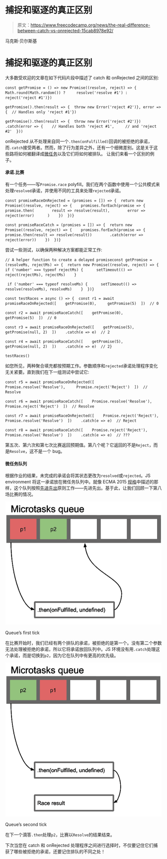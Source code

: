# 捕捉和驱逐的真正区别

> 原文：<https://www.freecodecamp.org/news/the-real-difference-between-catch-vs-onrejected-15cab8978e92/>

马克斯·贝尔斯基

# 捕捉和驱逐的真正区别

大多数受欢迎的文章在如下代码片段中描述了 catch 和 onRejected 之间的区别:

```
const getPromise = () => new Promise((resolve, reject) => {  Math.round(Math.random()) ?     resolve('resolve #1') :     reject('reject #1')})
```

```
getPromise().then(result => {  throw new Error('reject #2')}, error => {  // Handles only 'reject #1'})
```

```
getPromise().then(result => {  throw new Error('reject #2')})  .catch(error => {    // Handles both 'reject #1',     // and 'reject #2'  }))
```

onRejected 从不处理来自同一个`.then(onFulfilled)`回调的被拒绝的承诺，而`.catch`接受两者。然而，除了行为差异之外，还有一个细微差别。这是关于这些路将如何被翻译成[微任务](https://jakearchibald.com/2015/tasks-microtasks-queues-and-schedules/)以及它们将如何被排队。
让我们来看一个区别的例子。

#### 承诺.比赛

有一个任务——写`Promise.race` polyfill。我们在两个函数中使用一个公共模式来处理`resolved`承诺，并使用不同的工具来处理`rejected`承诺。

```
const promiseRaceOnRejected = (promises = []) => {  return new Promise((resolve, reject) => {    promises.forEach(promise => {      promise.then(        result => resolve(result),        error => reject(error)      )    })  })}
```

```
const promiseRaceCatch = (promises = []) => {  return new Promise((resolve, reject) => {    promises.forEach(promise => {      promise.then(result => resolve(result))        .catch(error => reject(error))    })  })}
```

尝试一些测试，以确保两种解决方案都能正常工作:

```
// A helper function to create a delayed promiseconst getPromise = (resolveMs, rejectMs) => {  return new Promise((resolve, reject) => {    if ('number' === typeof rejectMs) {      setTimeout(() => reject(rejectMs), rejectMs)    }
```

```
 if ('number' === typeof resolveMs) {      setTimeout(() => resolve(resolveMs), resolveMs)    }  })}
```

```
const testRaces = async () => {  const r1 = await promiseRaceOnRejected([    getPromise(0),     getPromise(5)  ])  // 0
```

```
const r2 = await promiseRaceCatch([    getPromise(0),     getPromise(5)  ])  // 0
```

```
const r3 = await promiseRaceOnRejected([    getPromise(5),     getPromise(null, 2)  ])    .catch(e => e)  // 2
```

```
const r4 = await promiseRaceCatch([    getPromise(5),     getPromise(null, 2)  ])    .catch(e => e)  // 2}
```

```
testRaces()
```

如您所见，两种聚合填充都按预期工作。参数顺序和`rejected`承诺处理程序变化无关紧要。直到我们在下一组测试中尝试它:

```
const r5 = await promiseRaceOnRejected([    Promise.resolve('Resolve'),     Promise.reject('Reject')  ])  // Resolve
```

```
const r6 = await promiseRaceCatch([    Promise.resolve('Resolve'),     Promise.reject('Reject')  ])  // Resolve
```

```
const r7 = await promiseRaceOnRejected([    Promise.reject('Reject'),     Promise.resolve('Resolve')  ])    .catch(e => e)  // Reject
```

```
const r8 = await promiseRaceCatch([    Promise.reject('Reject'),     Promise.resolve('Resolve')  ])    .catch(e => e)  // ???
```

第五次、第六次和第七次比赛返回预期值。第八个呢？它返回的不是`Reject`，而是`Resolve`，这不是一个 bug。

#### 微任务队列

根据作业的结果，未完成的承诺会将其状态更改为`resolved`或`rejected`。JS environment 将这一承诺放在微任务队列中。就像 ECMA 2015 [规格](http://www.ecma-international.org/ecma-262/6.0/#sec-jobs-and-job-queues)中描述的那样，这个队列按照[先进先出](https://en.wikipedia.org/wiki/FIFO_(computing_and_electronics))原则工作——先进先出。基于此，让我们回顾一下第八场比赛的情况。

![uFX52cgzB6WwzZeyDMGbhZwt40hV6C8k-uWa](img/1c5ee888aedd0da50567e0a3bdd936e6.png)

Queue’s first tick

在比赛开始时，我们已经有两个排队的承诺，被拒绝的是第一个。没有第二个参数无法处理被拒绝的承诺，所以它将承诺放回队列中。JS 环境没有用`.catch`处理这个承诺，而是切换到`p2`，因为它在队列中有更高的优先级。

![-ZAASKNuYIOZwBQBwd7XpBdvYecTiE2n0ZWF](img/11df80255bf0a7a53f6089bca9b2ade1.png)

Queue’s second tick

在下一个滴答`.then`处理`p2`，比赛以`Resolve`的结果结束。

下次当您在 catch 和 onRejected 处理程序之间进行选择时，不仅要记住它们捕获了哪些被拒绝的承诺，还要记住排队的不同之处！